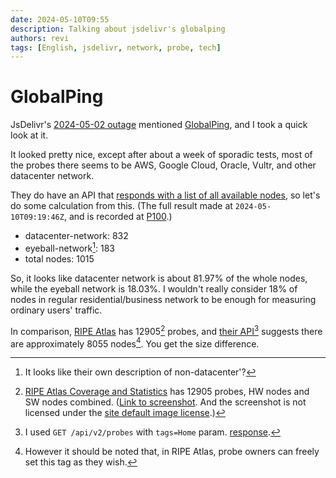 ```yaml
---
date: 2024-05-10T09:55
description: Talking about jsdelivr's globalping
authors: revi
tags: [English, jsdelivr, network, probe, tech]
---
```


<!--
SPDX-FileCopyrightText: (C) 2024 Hong Yongmin (https://revi.xyz/) <yewon@revi.email>

SPDX-License-Identifier: LicenseRef-CC-BY-ND-2.0-KR
-->

# GlobalPing

JsDelivr's [2024-05-02 outage](https://www.jsdelivr.com/blog/jsdelivr-may-outage-postmortem/)
mentioned [GlobalPing](https://jsdelivr.com/globalping),
and I took a quick look at it.

It looked pretty nice, except after about a week of sporadic tests,
most of the probes there seems to be AWS, Google Cloud, Oracle, Vultr,
and other datacenter network.

They do have an API that [responds with a list of all available nodes](https://www.jsdelivr.com/docs/api.globalping.io#get-/v1/probes),
so let's do some calculation from this.
(The full result made at `2024-05-10T09:19:46Z`, and is recorded at [P100](https://issuetracker.revi.xyz/P100).)

- datacenter-network: 832
- eyeball-network[^1]: 183
- total nodes: 1015

So, it looks like datacenter network is about 81.97% of the whole nodes,
while the eyeball network is 18.03%.
I wouldn't really consider 18% of nodes in regular residential/business network
to be enough for measuring ordinary users' traffic.

<!-- truncate -->

In comparison, [RIPE Atlas](https://atlas.ripe.net) has 12905[^2] probes,
and [their API](https://atlas.ripe.net/docs/apis/rest-api-reference/#probes)[^3]
suggests there are approximately 8055 nodes[^4]. You get the size difference.

[^1]: It looks like their own description of non-datacenter'?

[^2]:
    [RIPE Atlas Coverage and Statistics](https://atlas.ripe.net/coverage/) has 12905
    probes, HW nodes and SW nodes combined. ([Link to screenshot](atlas-screenshot.png).
    And the screenshot is not licensed under the
    [site default image license](/meta#license).)

[^3]: I used `GET /api/v2/probes` with `tags=Home` param. [response](https://issuetracker.revi.xyz/P101).

[^4]: However it should be noted that, in RIPE Atlas, probe owners can freely set this tag as they wish.
